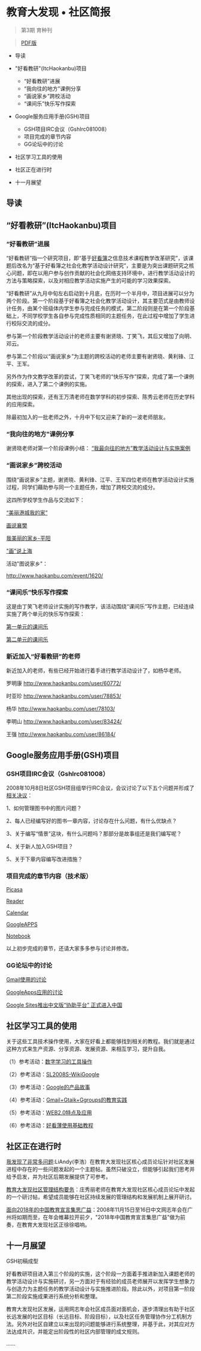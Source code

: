 # 教育大发现 • 社区简报 #

> 第3期 育种刊

> [PDF版](http://tinyurl.com/6mqf42)
  * 导读
  * "好看教研"(ItcHaokanbu)项目
    * “好看教研”进展
    * “我向往的地方”课例分享
    * “画说家乡”跨校活动
    * “课间乐”快乐写作探索

  * Google服务应用手册(GSH)项目
    * GSH项目IRC会议（GshIrc081008）
    * 项目完成的章节内容
    * GG论坛中的讨论

  * 社区学习工具的使用
  * 社区正在进行时
  * 十一月展望



## 导读 ##

## **“好看教研”(ItcHaokanbu)项目** ##


### “好看教研”进展 ###

“好看教研”指一个研究项目，即“基于[好看簿](http://www.haokanbu.com/)之信息技术课程教学改革研究”，该课题后改名为“基于好看簿之社会化教学活动设计研究”，主要是为突出课题研究之核心问题，即在以用户参与创作贡献的社会化网络支持环境中，进行教学活动设计的方法与策略探索，以及对相应教学活动实施产生的可能的学习效果探索。

“好看教研”从九月中旬左右启动到十月底，在历时一个半月中，项目进展可以分为两个阶段。第一个阶段基于好看簿之社会化教学活动设计，其主要范式是由教师设计任务，由某个班级体内学生参与完成任务的模式，第二阶段则是在第一个阶段基础上，不同学校学生各自参与完成性质相同的主题任务，在此过程中增加了学生进行校际交流的成分。

参与第一个阶段教学活动设计的老师主要有谢贤晓、丁笑飞，其后又增加了向明、邓云。

参与第二个阶段以“画说家乡”为主题的跨校活动的老师主要有谢贤晓、黄利锋、江平、王军。

另外作为作文教学改革的尝试，丁笑飞老师的“快乐写作”探索，完成了第一个课例的探索，进入了第二个课例的实施。

其他出现的探索，还有王万清老师在数学学科的初步探索、陈秀云老师在历史学科的应用探索。

除最初加入的一批老师之外，十月中下旬又迎来了新的一波老师朋友。

### “我向往的地方”课例分享 ###

谢贤晓老师对第一个阶段课例小结：
[“我最向往的地方”教学活动设计与实施案例](http://www.haokanbu.com/story/121436/)

### “画说家乡”跨校活动 ###

围绕“画说家乡”主题，谢贤晓、黄利锋、江平、王军四位老师在教学活动设计实施过程，同学们藉助参与同一个主题任务，增加了跨校交流的成分。

这四所学校学生作品与交流如下：

[“美丽港城我的家”](http://www.haokanbu.com/event/1519/)　

[画说襄樊](http://www.haokanbu.com/event/1695/)　

[我美丽的家乡-平阳](http://www.haokanbu.com/event/1692/)

["画"说上海](http://www.haokanbu.com/event/1715)


活动"图说家乡"：

http://www.haokanbu.com/event/1620/

### “课间乐”快乐写作探索 ###

这是由丁笑飞老师设计实施的写作教学，该活动围绕“课间乐”写作主题，已经连续实施了两个单元的快乐写作探索：

[第一单元的课间乐](http://www.haokanbu.com/event/1553/)

[第二单元的课间乐](http://www.haokanbu.com/event/1929/)

### 新近加入“好看教研”的老师 ###

新近加入的老师，有些已经开始进行着手进行教学活动设计了，如杨华老师。

罗明康 http://www.haokanbu.com/user/60772/

时亚珍 http://www.haokanbu.com/user/78853/

杨华 http://www.haokanbu.com/user/78103/

李明山 http://www.haokanbu.com/user/83424/

王强 http://www.haokanbu.com/user/86184/

## **Google服务应用手册(GSH)项目** ##

### GSH项目IRC会议（GshIrc081008） ###

2008年10月8日社区GSH项目组举行IRC会议，会议讨论了以下五个问题并形成了[相关决议](http://code.google.com/p/sociallearnlab/wiki/GshIrc081008)：

1、如何管理图书中的图片问题？

2、每人已经编写好的图书一章内容，讨论存在什么问题，有什么优缺点？

3、关于编写“情景”这块，有什么问题吗？那部分是故事组还是我们编写呢？

4、关于新人加入GSH项目？

5、关于下章内容编写改进措施？

### 项目完成的章节内容（技术版） ###

[Picasa](http://code.google.com/p/sociallearnlab/wiki/GshTechnologyPicasa)

[Reader](http://code.google.com/p/sociallearnlab/wiki/GshTechnologyReader)

[Calendar](http://code.google.com/p/sociallearnlab/wiki/GshTechnologyCalendar)

[GoogleAPPS](http://code.google.com/p/sociallearnlab/wiki/GshTechnologyApps)

[Notebook](http://code.google.com/p/sociallearnlab/wiki/GshTechnologyNotebook)

以上初步完成的章节，还请大家多多参与讨论并修改。

### GG论坛中的讨论 ###

[Gmail使用的讨论](https://groups.google.com/group/sociallearnlab/browse_thread/thread/94546971dbe82067)

[GoogleApps应用的讨论](https://groups.google.com/group/sociallearnlab/browse_thread/thread/644b845c2f61004d)


[Google Sites推出中文版“协助平台” 正式进入中国](https://groups.google.com/group/sociallearnlab/browse_thread/thread/fb8e39d76d025743)


## **社区学习工具的使用** ##

关于这些工具技术操作使用，大家在好看上都能够找到相关的教程。我们就是通过这种方式来生产资源、分享资源、发展资源、来相互学习，提升自我。

（1）参考活动：[数字学习的工具操作](http://www.haokanbu.com/event/46/)


（2）参考活动：[SL2008S-WikiGoogle](http://www.haokanbu.com/event/635/)


（3）参考活动：[Google的产品故事](http://www.haokanbu.com/event/33)


（4）参考活动：[Gmail+Gtaik+Ggroups的教育实践](http://www.haokanbu.com/event/1472)


（5）参考活动：[WEB2.0特点及应用](http://www.haokanbu.com/story/4862)


（6）参考活动：[好看薄使用基础教程](http://www.haokanbu.com/event/1678)


## **社区正在进行时** ##

[我发现了非常多问题](https://groups.google.com/group/sociallearnlab-members/browse_thread/thread/8522368b34867aa3/9eb6b93f84f93885?lnk=gst&q=%E6%88%91%E5%8F%91%E7%8E%B0%E4%BA%86%E9%9D%9E%E5%B8%B8%E5%A4%9A%E9%97%AE%E9%A2%98#9eb6b93f84f93885):LiAndy(李浩）在教育大发现社区核心成员论坛针对社区发展进程中存在的一些问题发起的一个主题帖。虽然只破没立，但能够引起我们思考并给予启发，并为社区后期发展提供了可参考。

[教育大发现社区管理结构要务](https://groups.google.com/group/sociallearnlab-members/browse_thread/thread/567dac918d0e7318/c04df699af3a867f?lnk=gst&q=SLL-mem%3A1182#c04df699af3a867f)：庄秀丽老师在教育大发现社区核心成员论坛中发起的一个研讨帖，希望成员能够在社区持续发展的管理结构和发展机制上展开研讨。

[面向2018年的中国教育宣言集思广益](https://groups.google.com/group/sociallearnlab-members/browse_thread/thread/2d1d7ad043c1d2e3/7ee9bf67f880af40?lnk=gst&q=%E9%9D%A2%E5%90%912018%E5%B9%B4%E7%9A%84%E4%B8%AD%E5%9B%BD%E6%95%99%E8%82%B2%E5%AE%A3%E8%A8%80%E9%9B%86%E6%80%9D%E5%B9%BF%E7%9B%8A#7ee9bf67f880af40)：2008年11月15日至16日中文网志年会在广州将如期而至，在年会帷幕拉开前夕，"2018年中国教育宣言集思广益"做为前奏，在教育大发现社区正徐徐唱响。

## 十一月展望 ##

GSH初稿成型

好看教研项目进入第三个阶段的实施，这个阶段一方面着手推进新加入课题老师的教学活动设计与实施研讨，另一方面对于有经验的成员老师展开以发挥学生想象力与创造力为主题任务的教学活动设计与实施推进阶段。除此以外，对项目第一阶段第二阶段实施成果进行系统分析和整理。

教育大发现社区发展，运用网志年会社区成员面对面机会，逐步清理出有助于社区长远发展的社区目标（长远目标、阶段目标），以及社区任务管理协作分工机制方法。另外对社区自建立以来出现的问题能够进行系统整理，并基于此，对其应对方法达成共识，并能定出阶段性的社区内部管理的成文规则。


……